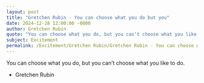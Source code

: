 ```yaml
---
layout: post
title: "Gretchen Rubin - You can choose what you do but you"
date: 2024-12-28 12:00:00 -0000
author: Gretchen Rubin
quote: "You can choose what you do, but you can’t choose what you like to do."
subject: Excitement
permalink: /Excitement/Gretchen Rubin/Gretchen Rubin - You can choose what you do but you
---
```


You can choose what you do, but you can’t choose what you like to do.

- Gretchen Rubin

